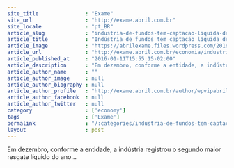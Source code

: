 ```yaml
---
site_title               : "Exame"
site_url                 : "http://exame.abril.com.br"
site_locale              : "pt_BR"
article_slug             : "industria-de-fundos-tem-captacao-liquida-de-rs500-mi-em-2015"
article_title            : "Indústria de fundos tem captação líquida de R$500 mi em 2015"
article_image            : "https://abrilexame.files.wordpress.com/2016/09/size_960_16_9_dinheirosp240.jpg?quality=70&strip=all&w=960"
article_url              : "http://exame.abril.com.br/economia/industria-de-fundos-tem-captacao-liquida-de-r-500-mi-em-2015/"
article_published_at     : "2016-01-11T15:55:15-02:00"
article_description      : "Em dezembro, conforme a entidade, a indústria registrou o segundo maior resgate líquido do ano..."
article_author_name      : ""
article_author_image     : null
article_author_biography : null
article_author_profile   : "http://exame.abril.com.br/author/wpvipabril/"
article_author_facebook  : null
article_author_twitter   : null
category                 : ['economy']
tags                     : ['Exame']
permalink                : "/:categories/industria-de-fundos-tem-captacao-liquida-de-rs500-mi-em-2015/"
layout                   : post
---
```


Em dezembro, conforme a entidade, a indústria registrou o segundo maior resgate líquido do ano...
